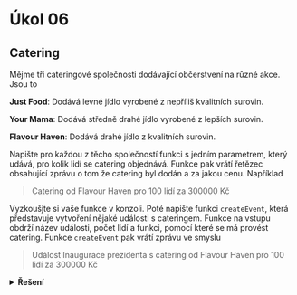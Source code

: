 # Úkol 06

## Catering

Mějme tři cateringové společnosti dodávající občerstvení na různé akce. Jsou to

**Just Food**: Dodává levné jídlo vyrobené z nepříliš kvalitních surovin.

**Your Mama**: Dodává středně drahé jídlo vyrobené z lepších surovin.

**Flavour Haven**: Dodává drahé jídlo z kvalitních surovin.

Napište pro každou z těcho společností funkci s jedním parametrem, který udává, pro kolik lidí se catering objednává. Funkce pak vrátí řetězec obsahující zprávu o tom že catering byl dodán a za jakou cenu. Například

> Catering od Flavour Haven pro 100 lidí za 300000 Kč

Vyzkoušjte si vaše funkce v konzoli. Poté napište funkci `createEvent`, která představuje vytvoření nějaké události s cateringem. Funkce na vstupu obdrží název události, počet lidí a funkci, pomocí které se má provést catering. Funkce `createEvent` pak vrátí zprávu ve smyslu

> Událost Inaugurace prezidenta s catering od Flavour Haven pro 100 lidí za 300000 Kč

<details>
<summary><b>Řešení</b></summary>

```js
const justFood = (pocetLidi) => {
  return `catering od Just Food pro ${pocetLidi} lidí za ${Math.round(
    pocetLidi * 85
  )} Kč`;
};
const yourMama = (pocetLidi) => {
  return `catering od Your Mama pro ${pocetLidi} lidí za ${Math.round(
    pocetLidi * 499
  )} Kč`;
};
const flavourHaven = (pocetLidi) => {
  return `catering od Flavour Haven pro ${pocetLidi} lidí za ${Math.round(
    pocetLidi * 3000
  )} Kč`;
};

const createEvent = (nazevUdalosti, pocetLidi, catering) => {
  return `Událost ${nazevUdalosti} s ${catering(pocetLidi)}`;
};

document.body.innerHTML += createEvent(
  'Inaugurace prezidenta',
  100,
  flavourHaven
);
```

</details>

